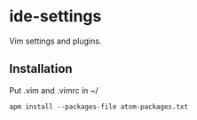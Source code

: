 # ide-settings
Vim settings and plugins.

## Installation
Put .vim and .vimrc in ~/

```apm install --packages-file atom-packages.txt```
